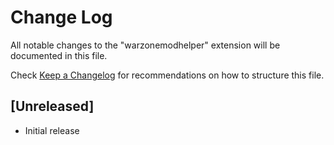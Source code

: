 # Change Log

All notable changes to the "warzonemodhelper" extension will be documented in this file.

Check [Keep a Changelog](http://keepachangelog.com/) for recommendations on how to structure this file.

## [Unreleased]

- Initial release